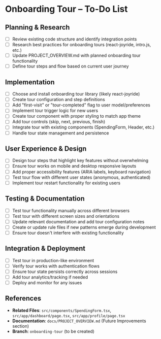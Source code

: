 # Onboarding Tour – To-Do List

## Planning & Research
- [ ] Review existing code structure and identify integration points
- [ ] Research best practices for onboarding tours (react-joyride, intro.js, etc.)
- [ ] Update PROJECT_OVERVIEW.md with planned onboarding tour functionality
- [ ] Define tour steps and flow based on current user journey

## Implementation
- [ ] Choose and install onboarding tour library (likely react-joyride)
- [ ] Create tour configuration and step definitions
- [ ] Add "first-visit" or "tour-completed" flag to user model/preferences
- [ ] Implement tour trigger logic for new users
- [ ] Create tour component with proper styling to match app theme
- [ ] Add tour controls (skip, next, previous, finish)
- [ ] Integrate tour with existing components (SpendingForm, Header, etc.)
- [ ] Handle tour state management and persistence

## User Experience & Design
- [ ] Design tour steps that highlight key features without overwhelming
- [ ] Ensure tour works on mobile and desktop responsive layouts
- [ ] Add proper accessibility features (ARIA labels, keyboard navigation)
- [ ] Test tour flow with different user states (anonymous, authenticated)
- [ ] Implement tour restart functionality for existing users

## Testing & Documentation
- [ ] Test tour functionality manually across different browsers
- [ ] Test tour with different screen sizes and orientations
- [ ] Update relevant documentation and add tour configuration notes
- [ ] Create or update rule files if new patterns emerge during development
- [ ] Ensure tour doesn't interfere with existing functionality

## Integration & Deployment
- [ ] Test tour in production-like environment
- [ ] Verify tour works with authentication flows
- [ ] Ensure tour state persists correctly across sessions
- [ ] Add tour analytics/tracking if needed
- [ ] Deploy and monitor for any issues

## References
- **Related Files**: `src/components/SpendingForm.tsx`, `src/app/dashboard/page.tsx`, `src/app/profile/page.tsx`
- **Documentation**: `docs/PROJECT_OVERVIEW.md` (Future Improvements section)
- **Branch**: `onboarding-tour` (to be created) 